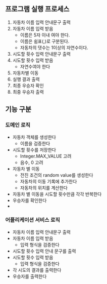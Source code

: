 ## 프로그램 실행 프로세스
1. 자동차 이름 입력 안내문구 출력
2. 자동차 이름 입력 받음
    - 이름은 5자 이내 여야 한다.
    - 이름은 쉼표(,)로 구분된다.
    - 자동차의 댓수는 1이상의 자연수이다.
3. 시도할 횟수 입력 안내문구 출력
4. 시도할 횟수 입력 받음
   - 자연수여야 한다
5. 자동차별 이동
6. 실행 결과 출력
7. 최종 우승자 확인
8. 최중 우승자 출력

## 기능 구분
### 도메인 로직
- 자동차 객체를 생성한다
  - 이름을 검증한다
- 시도할 횟수를 저장한다
  - Integer.MAX_VALUE 고려
  - 음수, 0 고려
- 자동차 별 이동
  - 전진 조건의 random value를 생성한다
  - 자동차의 이동 기록에 추가한다
  - 자동차의 위치를 계산한다
- 자동차 별 이동을 시도할 횟수만큼 각각 반복한다
- 우승자를 확인한다
- 
### 어플리케이션 서비스 로직
- 자동차 이름 입력 안내문구 출력
- 자동차 이름 입력 받음
  - 입력 형식을 검증한다
- 시도할 횟수 입력 안내 문구를 출력
- 시도할 횟수 입력 받음
  - 입력 형식을 검증한다
- 각 시도의 결과를 출력한다
- 우승자를 출력한다